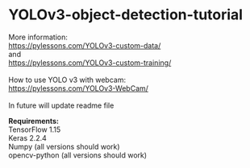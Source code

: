 # YOLOv3-object-detection-tutorial

More information:<br>
https://pylessons.com/YOLOv3-custom-data/<br>
and<br>
https://pylessons.com/YOLOv3-custom-training/<br>
<br>
How to use YOLO v3 with webcam:<br>
https://pylessons.com/YOLOv3-WebCam/<br>
<br>
In future will update readme file

<b>Requirements:</b><br>
TensorFlow 1.15<br>
Keras 2.2.4<br>
Numpy (all versions should work)<br>
opencv-python (all versions should work)<br>
